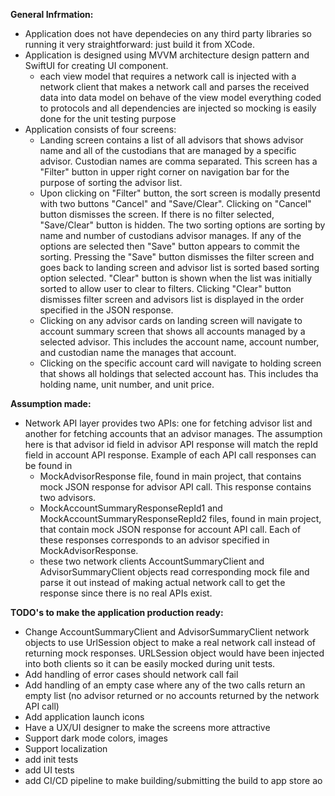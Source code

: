 **General Infrmation:**

- Application does not have dependecies on any third party libraries so running it very straightforward: just build it from XCode.
- Application is designed using MVVM architecture design pattern and SwiftUI for creating UI component.
  - each view model that requires a network call is injected with a network client that makes a network call and parses the received data into data model on behave of the view model
everything coded to protocols and all dependencies are injected so mocking is easily done for the unit testing purpose
- Application consists of four screens:
  - Landing screen contains a list of all advisors that shows advisor name and all of the custodians that are managed by a specific advisor. Custodian names are comma separated. This screen has a "Filter" button in upper right corner on navigation bar for the purpose of sorting the advisor list.
  - Upon clicking on "Filter" button, the sort screen is modally presentd with two buttons "Cancel" and "Save/Clear". Clicking on "Cancel" button dismisses the screen. If there is no filter selected, "Save/Clear" button is hidden. The two sorting options are sorting by name and number of custodians advisor manages. If any of the options are selected then "Save" button appears to commit the sorting. Pressing the "Save" button dismisses the filter screen and goes back to landing screen and advisor list is sorted based sorting option selected. "Clear" button is shown when the list was initially sorted to allow user to clear to filters. Clicking "Clear" button dismisses filter screen and advisors list is displayed in the order specified in the JSON response.
  - Clicking on any advisor cards on landing screen will navigate to account summary screen that shows all accounts managed by a selected advisor. This includes the account name, account number, and custodian name the manages that account.
  - Clicking on the specific account card will navigate to holding screen that shows all holdings that selected account has. This includes tha holding name, unit number, and unit price.
    
**Assumption made:**

- Network API layer provides two APIs: one for fetching advisor list and another for fetching accounts that an advisor manages. The assumption here is that advisor id field in advisor API response will match the repId field in account API response. Example of each API call responses can be found in
  - MockAdvisorResponse file, found in main project, that contains mock JSON response for advisor API call. This response contains two advisors.
  - MockAccountSummaryResponseRepId1 and MockAccountSummaryResponseRepId2 files, found in main project, that contain mock JSON response for account API call. Each of these responses corresponds to an advisor specified in MockAdvisorResponse.
  - these two network clients AccountSummaryClient and AdvisorSummaryClient objects read corresponding mock file and parse it out instead of making actual network call to get the response since there is no real APIs exist.
    
**TODO's to make the application production ready:**

- Change AccountSummaryClient and AdvisorSummaryClient network objects to use UrlSession object to make a real network call instead of returning mock responses. URLSession object would have been injected into both clients so it can be easily mocked during unit tests.
- Add handling of error cases should network call fail
- Add handling of an empty case where any of the two calls return an empty list (no advisor returned or no accounts returned by the network API call)
- Add application launch icons
- Have a UX/UI designer to make the screens more attractive
- Support dark mode colors, images
- Support localization
- add init tests
- add UI tests
- add CI/CD pipeline to make building/submitting the build to app store ao

